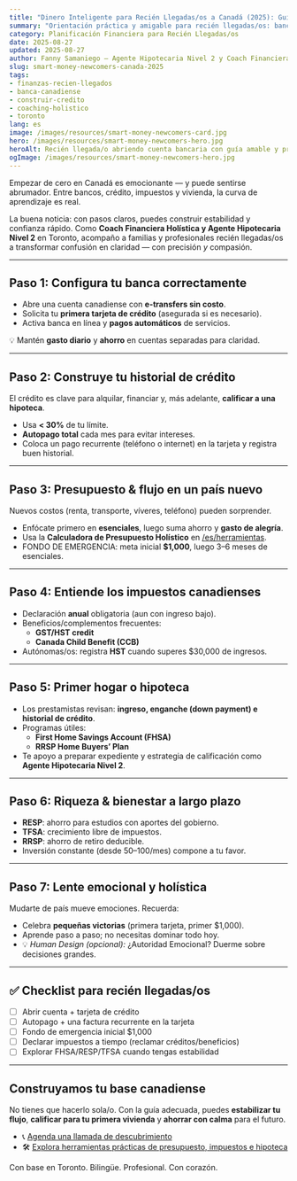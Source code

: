 ```yaml
---
title: "Dinero Inteligente para Recién Llegadas/os a Canadá (2025): Guía Financiera Holística"
summary: "Orientación práctica y amigable para recién llegadas/os: bancos, crédito, presupuesto, impuestos y primeros pasos hacia hipoteca e inversión — con un enfoque sereno y humano."
category: Planificación Financiera para Recién Llegadas/os
date: 2025-08-27
updated: 2025-08-27
author: Fanny Samaniego — Agente Hipotecaria Nivel 2 y Coach Financiera Holística
slug: smart-money-newcomers-canada-2025
tags:
- finanzas-recien-llegados
- banca-canadiense
- construir-credito
- coaching-holistico
- toronto
lang: es
image: /images/resources/smart-money-newcomers-card.jpg
hero: /images/resources/smart-money-newcomers-hero.jpg
heroAlt: Recién llegada/o abriendo cuenta bancaria con guía amable y profesional
ogImage: /images/resources/smart-money-newcomers-hero.jpg
---
```

Empezar de cero en Canadá es emocionante — y puede sentirse abrumador. Entre bancos, crédito, impuestos y vivienda, la curva de aprendizaje es real.

La buena noticia: con pasos claros, puedes construir estabilidad y confianza rápido. Como **Coach Financiera Holística y Agente Hipotecaria Nivel 2** en Toronto, acompaño a familias y profesionales recién llegadas/os a transformar confusión en claridad — con precisión *y* compasión.

---

## Paso 1: Configura tu banca correctamente
- Abre una cuenta canadiense con **e-transfers sin costo**.
- Solicita tu **primera tarjeta de crédito** (asegurada si es necesario).
- Activa banca en línea y **pagos automáticos** de servicios.

💡 Mantén **gasto diario** y **ahorro** en cuentas separadas para claridad.

---

## Paso 2: Construye tu historial de crédito
El crédito es clave para alquilar, financiar y, más adelante, **calificar a una hipoteca**.
- Usa **< 30%** de tu límite.
- **Autopago total** cada mes para evitar intereses.
- Coloca un pago recurrente (teléfono o internet) en la tarjeta y registra buen historial.

---

## Paso 3: Presupuesto & flujo en un país nuevo
Nuevos costos (renta, transporte, víveres, teléfono) pueden sorprender.
- Enfócate primero en **esenciales**, luego suma ahorro y **gasto de alegría**.
- Usa la **Calculadora de Presupuesto Holístico** en [/es/herramientas](/es/herramientas).
- FONDO DE EMERGENCIA: meta inicial **$1,000**, luego 3–6 meses de esenciales.

---

## Paso 4: Entiende los impuestos canadienses
- Declaración **anual** obligatoria (aun con ingreso bajo).
- Beneficios/complementos frecuentes:
  - **GST/HST credit**
  - **Canada Child Benefit (CCB)**
- Autónomas/os: registra **HST** cuando superes $30,000 de ingresos.

---

## Paso 5: Primer hogar o hipoteca
- Los prestamistas revisan: **ingreso, enganche (down payment) e historial de crédito**.
- Programas útiles:
  - **First Home Savings Account (FHSA)**
  - **RRSP Home Buyers’ Plan**
- Te apoyo a preparar expediente y estrategia de calificación como **Agente Hipotecaria Nivel 2**.

---

## Paso 6: Riqueza & bienestar a largo plazo
- **RESP**: ahorro para estudios con aportes del gobierno.
- **TFSA**: crecimiento libre de impuestos.
- **RRSP**: ahorro de retiro deducible.
- Inversión constante (desde $50–$100/mes) compone a tu favor.

---

## Paso 7: Lente emocional y holística
Mudarte de país mueve emociones. Recuerda:
- Celebra **pequeñas victorias** (primera tarjeta, primer $1,000).
- Aprende paso a paso; no necesitas dominar todo hoy.
- 💡 *Human Design (opcional):* ¿Autoridad Emocional? Duerme sobre decisiones grandes.

---

## ✅ Checklist para recién llegadas/os
- [ ] Abrir cuenta + tarjeta de crédito
- [ ] Autopago + una factura recurrente en la tarjeta
- [ ] Fondo de emergencia inicial $1,000
- [ ] Declarar impuestos a tiempo (reclamar créditos/beneficios)
- [ ] Explorar FHSA/RESP/TFSA cuando tengas estabilidad

---

## Construyamos tu base canadiense
No tienes que hacerlo sola/o. Con la guía adecuada, puedes **estabilizar tu flujo**, **calificar para tu primera vivienda** y **ahorrar con calma** para el futuro.

- 📞 [Agenda una llamada de descubrimiento](/es/contacto)
- 🛠 [Explora herramientas prácticas de presupuesto, impuestos e hipoteca](/es/herramientas)

Con base en Toronto. Bilingüe. Profesional. Con corazón.
